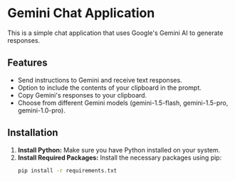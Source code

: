 # Gemini Chat Application

This is a simple chat application that uses Google's Gemini AI to generate responses.

## Features

- Send instructions to Gemini and receive text responses.
- Option to include the contents of your clipboard in the prompt.
- Copy Gemini's responses to your clipboard.
- Choose from different Gemini models (gemini-1.5-flash, gemini-1.5-pro, gemini-1.0-pro).

## Installation

1. **Install Python:** Make sure you have Python installed on your system.
2. **Install Required Packages:** Install the necessary packages using pip:
   ```bash
   pip install -r requirements.txt
